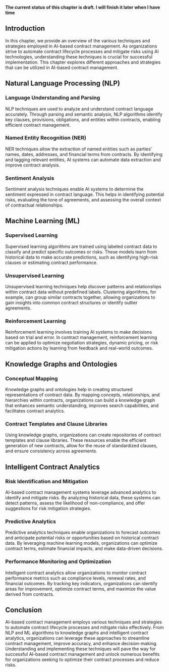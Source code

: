 **The current status of this chapter is draft. I will finish it later when I have time**

Introduction
------------

In this chapter, we provide an overview of the various techniques and strategies employed in AI-based contract management. As organizations strive to automate contract lifecycle processes and mitigate risks using AI technologies, understanding these techniques is crucial for successful implementation. This chapter explores different approaches and strategies that can be utilized in AI-based contract management.

Natural Language Processing (NLP)
---------------------------------

### Language Understanding and Parsing

NLP techniques are used to analyze and understand contract language accurately. Through parsing and semantic analysis, NLP algorithms identify key clauses, provisions, obligations, and entities within contracts, enabling efficient contract management.

### Named Entity Recognition (NER)

NER techniques allow the extraction of named entities such as parties' names, dates, addresses, and financial terms from contracts. By identifying and tagging relevant entities, AI systems can automate data extraction and improve contract analysis.

### Sentiment Analysis

Sentiment analysis techniques enable AI systems to determine the sentiment expressed in contract language. This helps in identifying potential risks, evaluating the tone of agreements, and assessing the overall context of contractual relationships.

Machine Learning (ML)
---------------------

### Supervised Learning

Supervised learning algorithms are trained using labeled contract data to classify and predict specific outcomes or risks. These models learn from historical data to make accurate predictions, such as identifying high-risk clauses or estimating contract performance.

### Unsupervised Learning

Unsupervised learning techniques help discover patterns and relationships within contract data without predefined labels. Clustering algorithms, for example, can group similar contracts together, allowing organizations to gain insights into common contract structures or identify outlier agreements.

### Reinforcement Learning

Reinforcement learning involves training AI systems to make decisions based on trial and error. In contract management, reinforcement learning can be applied to optimize negotiation strategies, dynamic pricing, or risk mitigation actions by learning from feedback and real-world outcomes.

Knowledge Graphs and Ontologies
-------------------------------

### Conceptual Mapping

Knowledge graphs and ontologies help in creating structured representations of contract data. By mapping concepts, relationships, and hierarchies within contracts, organizations can build a knowledge graph that enhances semantic understanding, improves search capabilities, and facilitates contract analytics.

### Contract Templates and Clause Libraries

Using knowledge graphs, organizations can create repositories of contract templates and clause libraries. These resources enable the efficient generation of new contracts, allow for the reuse of standardized clauses, and ensure consistency across agreements.

Intelligent Contract Analytics
------------------------------

### Risk Identification and Mitigation

AI-based contract management systems leverage advanced analytics to identify and mitigate risks. By analyzing historical data, these systems can detect patterns, assess the likelihood of non-compliance, and offer suggestions for risk mitigation strategies.

### Predictive Analytics

Predictive analytics techniques enable organizations to forecast outcomes and anticipate potential risks or opportunities based on historical contract data. By leveraging machine learning models, organizations can optimize contract terms, estimate financial impacts, and make data-driven decisions.

### Performance Monitoring and Optimization

Intelligent contract analytics allow organizations to monitor contract performance metrics such as compliance levels, renewal rates, and financial outcomes. By tracking key indicators, organizations can identify areas for improvement, optimize contract terms, and maximize the value derived from contracts.

Conclusion
----------

AI-based contract management employs various techniques and strategies to automate contract lifecycle processes and mitigate risks effectively. From NLP and ML algorithms to knowledge graphs and intelligent contract analytics, organizations can leverage these approaches to streamline contract management, improve accuracy, and enhance decision-making. Understanding and implementing these techniques will pave the way for successful AI-based contract management and unlock numerous benefits for organizations seeking to optimize their contract processes and reduce risks.
